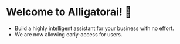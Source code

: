 # Welcome to Alligatorai! 👋
- Build a highly intelligent assistant for your business with no effort.
- We are now allowing early-access for users.
